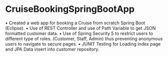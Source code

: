 # CruiseBookingSpringBootApp
 
• Created a web app for booking a Cruise from scratch Spring Boot (Eclipse).
• Use of REST Controller and use of Path Variable to get JSON formatted customer data.
• Use of Spring Security 5 to restrict users to different type of roles. (Customer, Staff, Admin) thus preventing
anonymous users to navigate to secure pages.
• JUNIT Testing for Loading index page and JPA Data insert into customer repository.

